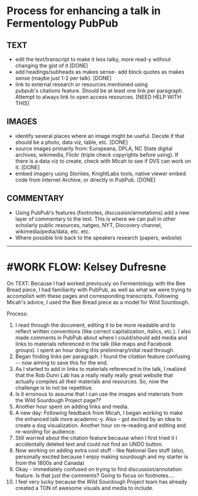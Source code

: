 Process for enhancing a talk in Fermentology PubPub
===

TEXT
---
- edit the text/transcript to make it less talky, more read-y without changing the gist of it [DONE]
- add headings/subheads as makes sense- add block quotes as makes sense (maybe just 1-2 per talk). [DONE]
- link to external research or resources mentioned using pubpub's citations feature. Should be at least one link per paragraph. Attempt to always link to open access resources. [NEED HELP WITH THIS] 

IMAGES
---
- identify several places where an image might be useful. Decide if that should be a photo, data viz, table, etc. [DONE]
- source images primarily from: Europeana, DPLA, NC State digital archives, wikimedia, Flickr (triple check copyrights before using). If there is a data viz to create, check with Micah to see if DVS can work on it. [DONE]
- embed imagery using Storiiies, KnightLabs tools, native viewer embed code from Internet Archive, or directly in PubPub. [DONE]

COMMENTARY
---
- Using PubPub's features (footnotes, discussion/annotations) add a new layer of commentary to the text. This is where we can pull in other scholarly public resources, natgeo, NYT, Discovery channel, wikimedia/pedia/data, etc. etc.
- Where possible link back to the speakers research (papers, website)
---
#WORK FLOW: Kelsey Dufresne 
===
On TEXT: Because I had worked previously on Fermentology with the Bee Bread piece, I had familiarity with PubPub, as well as what we were trying to accomplish with these pages and corresponding transcripts. Following Micah's advice, I used the Bee Bread piece as a model for Wild Sourdough.

Process:
1. I read through the document, editing it to be more readable and to reflect written conventions (like correct capitalization, italics, etc.). I also made comments in PubPub about where I could/should add media and links to materials referenced in the talk (like maps and Facebook groups). I spent an hour doing this preliminary/inital read through.
2. Began finding links per paragraph. I found the citation feature confusing -- now aiming to save this for the end.
3. As I started to add in links to materials referenced in the talk, I realized that the Rob Dunn Lab has a really really really great website that actually compiles all their materials and resources. So, now the challenge is to not be repetitive. 
4. Is it erronous to assume that I can use the images and materials from the Wild Sourdough Project page??
5. Another hour spent on adding links and media.
6. A new day: Following feedback from Micah, I began working to make the enhanced talk more academic-y. Also - got excited by an idea to create a dog visualization. Another hour on re-reading and editing and re-wording for audience. 
7. Still worried about the citation feature because when I first tried it I accidentally deleted text and could not find an UNDO button. 
8. Now working on adding extra cool stuff - like National Geo stuff (also, personally excited because I enjoy making sourdough and my starter is from the 1800s and Canada) 
9. Okay - immediately confused on trying to find discussion/annotation feature. Is that just the comments? Going to focus on footnotes.... 
11. I feel very lucky because the Wild Sourdough Project team has already created a TON of awesome visuals and media to include.
